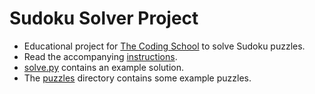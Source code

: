# Sudoku Solver Project
* Educational project for [The Coding School](https://the-cs.org) to solve Sudoku puzzles. 
* Read the accompanying [instructions](instructions.pdf). 
* [solve.py](solve.py) contains an example solution. 
* The [puzzles](puzzles/) directory contains some example puzzles. 
